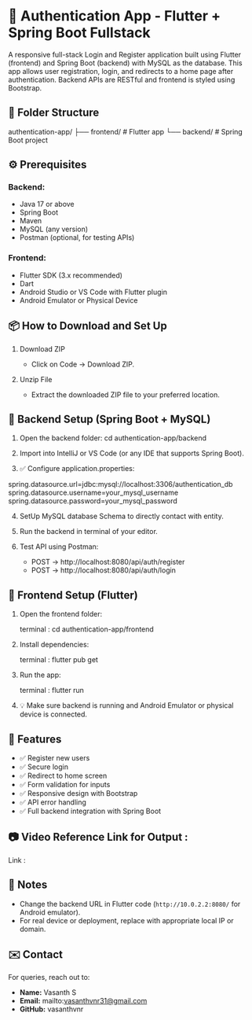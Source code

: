 # 🔐 Authentication App - Flutter + Spring Boot Fullstack

A responsive full-stack Login and Register application built using Flutter (frontend) and Spring Boot (backend) with MySQL as the database. This app allows user registration, login, and redirects to a home page after authentication. Backend APIs are RESTful and frontend is styled using Bootstrap.

## 📁 Folder Structure
authentication-app/
├── frontend/           # Flutter app
└── backend/            # Spring Boot project

## ⚙️ Prerequisites

### Backend:
- Java 17 or above
- Spring Boot
- Maven
- MySQL (any version)
- Postman (optional, for testing APIs)

### Frontend:
- Flutter SDK (3.x recommended)
- Dart
- Android Studio or VS Code with Flutter plugin
- Android Emulator or Physical Device


## 📦 How to Download and Set Up

1. Download ZIP
   - Click on Code → Download ZIP.

2. Unzip File
   - Extract the downloaded ZIP file to your preferred location.


## 🚀 Backend Setup (Spring Boot + MySQL)

1. Open the backend folder:
  cd authentication-app/backend

2. Import into IntelliJ or VS Code (or any IDE that supports Spring Boot).

3. ✅ Configure application.properties:

spring.datasource.url=jdbc\:mysql://localhost:3306/authentication\_db
spring.datasource.username=your\_mysql\_username
spring.datasource.password=your\_mysql\_password


4. SetUp MySQL database Schema to directly contact with entity.

5. Run the backend in terminal of your editor.

6. Test API using Postman:

   * POST → http://localhost:8080/api/auth/register
   * POST → http://localhost:8080/api/auth/login

## 📱 Frontend Setup (Flutter)

1. Open the frontend folder:

   terminal :
     cd authentication-app/frontend


2. Install dependencies:

   terminal :
     flutter pub get

3. Run the app:

   terminal :
     flutter run


5. 💡 Make sure backend is running and Android Emulator or physical device is connected.

## 🧪 Features

* ✅ Register new users
* ✅ Secure login
* ✅ Redirect to home screen
* ✅ Form validation for inputs
* ✅ Responsive design with Bootstrap
* ✅ API error handling
* ✅ Full backend integration with Spring Boot

## 📷 Video Reference Link for Output :

Link : 

## 📌 Notes

* Change the backend URL in Flutter code (`http://10.0.2.2:8080/` for Android emulator).
* For real device or deployment, replace with appropriate local IP or domain.

## ✉️ Contact

For queries, reach out to:

* **Name:** Vasanth S
* **Email:** mailto:vasanthvnr31@gmail.com
* **GitHub:** vasanthvnr
